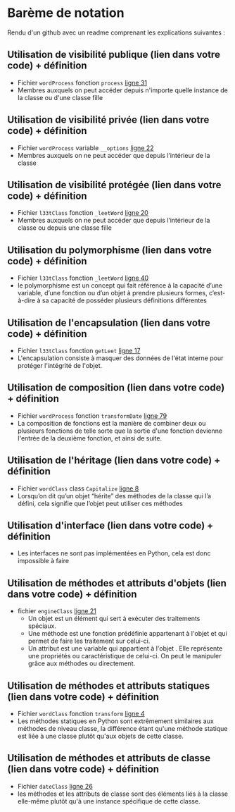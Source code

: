 # Barème de notation
Rendu d'un github avec un readme comprenant les explications suivantes : 

## Utilisation de visibilité publique (lien dans votre code) + définition
  - Fichier `wordProcess` fonction `process` [ligne 31](https://github.com/Dheliosis/PasswordGuesser/blob/f932d7fdf135f6321b5a87e5d55d51c3395f1c44/wordProcess.py##L31)
  - Membres auxquels on peut accéder depuis n'importe quelle instance de la classe ou d'une classe fille 

## Utilisation de visibilité privée (lien dans votre code) + définition
  - Fichier `wordProcess` variable `__options` [ligne 22](https://github.com/Dheliosis/PasswordGuesser/blob/f932d7fdf135f6321b5a87e5d55d51c3395f1c44/wordProcess.py##L22)
  - Membres auxquels on ne peut accéder que depuis l’intérieur de la classe

## Utilisation de visibilité protégée (lien dans votre code) + définition
  - Fichier `l33tClass` fonction `_leetWord` [ligne 20](https://github.com/Dheliosis/PasswordGuesser/blob/f932d7fdf135f6321b5a87e5d55d51c3395f1c44/l33tClass.py##L20)
  - Membres auxquels  on ne peut accéder que depuis l’intérieur de la classe ou depuis une classe fille

## Utilisation du polymorphisme (lien dans votre code) + définition
  - Fichier `l33tClass` fonction `_leetWord` [ligne 40](https://github.com/Dheliosis/PasswordGuesser/blob/915c82a982337d968a92d624f2126d377bdcb572/l33tClass.py##L40)
  - le polymorphisme est un concept qui fait référence à la capacité d’une variable, d’une fonction ou d’un objet à prendre plusieurs formes, c’est-à-dire à sa capacité de posséder plusieurs définitions différentes

## Utilisation de l'encapsulation (lien dans votre code) + définition
  - Fichier `l33tClass` fonction `getLeet` [ligne 17](https://github.com/Dheliosis/PasswordGuesser/blob/f932d7fdf135f6321b5a87e5d55d51c3395f1c44/l33tClass.py##L17)
  - L'encapsulation consiste à masquer des données de l'état interne pour protéger l'intégrité de l'objet.

## Utilisation de composition (lien dans votre code) + définition
  - Fichier `wordProcess` fonction `transformDate` [ligne 79](https://github.com/Dheliosis/PasswordGuesser/blob/915c82a982337d968a92d624f2126d377bdcb572/wordProcess.py##L79)
  - La composition de fonctions est la manière de combiner deux ou plusieurs fonctions de telle sorte que la sortie d'une fonction devienne l'entrée de la deuxième fonction, et ainsi de suite.

## Utilisation de l'héritage (lien dans votre code) + définition
  - Fichier `wordClass` class `Capitalize` [ligne 8](https://github.com/Dheliosis/PasswordGuesser/blob/f932d7fdf135f6321b5a87e5d55d51c3395f1c44/wordClass.py##L8)
  - Lorsqu’on dit qu’un objet “hérite” des méthodes de la classe qui l’a défini, cela signifie que l’objet peut utiliser ces méthodes

## Utilisation d'interface (lien dans votre code) + définition
  - Les interfaces ne sont pas implémentées en Python, cela est donc impossible à faire

## Utilisation de méthodes et attributs d'objets (lien dans votre code) + définition
  - fichier `engineClass` [ligne 21](https://github.com/Dheliosis/PasswordGuesser/blob/f932d7fdf135f6321b5a87e5d55d51c3395f1c44/engineClass.py##L21)
    - Un objet est un élément qui sert à exécuter des traitements spéciaux.
    - Une méthode est une fonction prédéfinie appartenant à l'objet et qui permet de faire les traitement sur celui-ci.
    - Un attribut est une variable qui appartient à l'objet . Elle représente une propriétés ou caractéristique de celui-ci. On peut le manipuler grâce aux méthodes ou directement.

## Utilisation de méthodes et attributs statiques (lien dans votre code) + définition
  - Fichier `wordClass` fonction `transform` [ligne 4](https://github.com/Dheliosis/PasswordGuesser/blob/f932d7fdf135f6321b5a87e5d55d51c3395f1c44/wordClass.py##L4)
  - Les méthodes statiques en Python sont extrêmement similaires aux méthodes de niveau classe, la différence étant qu'une méthode statique est liée à une classe plutôt qu'aux objets de cette classe.
## Utilisation de méthodes et attributs de classe (lien dans votre code) + définition
  - Fichier `dateClass` [ligne 26](https://github.com/Dheliosis/PasswordGuesser/blob/915c82a982337d968a92d624f2126d377bdcb572/dateClass.py##L26)
  - les méthodes et les attributs de classe sont des éléments liés à la classe elle-même plutôt qu'à une instance spécifique de cette classe.
